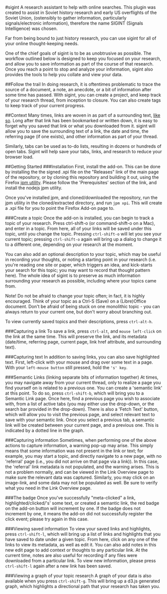 #sigint
A research assistant to help with online searches. This plugin was created to assist in Soviet history research and early US overflights of the Soviet Union, (ostensibly to gather information, particularly signals/electronic information), therefore the name SIGINT (Signals Intelligence) was chosen.

Far from being bound to just history research, you can use sigint for all of your online thought-keeping needs.

One of the chief goals of sigint is to be as unobtrusive as possible. The workflow outlined below is designed to keep you focused on your research, and allow you to save information as part of the course of that research. Once you reach a point to stop and analyze your information, sigint also provides the tools to help you collate and view your data.

##Follow the trail
In doing research, it is oftentimes problematic to trace the source of a document, a note, an anecdote, or a bit of information after some time has passed. With sigint, you can create a project, and keep track of your research thread, from inception to closure. You can also create tags to keep track of your current progress.

##Context
Many times, links are woven in as part of a surrounding text, [like so](https://github.com/cjryan/sigint). Long after that link has been bookmarked or written down, it is easy to forget why you saved that link or what you downloaded from it. sigint will allow you to save the surrounding text of a link, the date and time, the referring page (if one exists), and other information as part of your thread.

Similarly, tabs can be used as to-do lists, resulting in dozens or hundreds of open tabs. Sigint will help save your tabs, links, and research to reduce your browser load.

##Getting Started
###Installation
First, install the add-on. This can be done by installing the the signed .xpi file on the "Releases" link of the main page of the repository, or by cloning this repository and building it out, using the Firefox [jpm utility](https://developer.mozilla.org/en-US/Add-ons/SDK/Tutorials/Getting_Started_(jpm)). Please follow the 'Prerequisites' section of the link, and install the nodejs jpm utility.

Once you've installed jpm, and cloned/downloaded the repository, run the jpm utility in the cloned/extracted directory, and run ```jpm xpi```. This will create a .xpi file for you to point the Firefox Add-on page to.

###Create a topic
Once the add-on is installed, you can begin to track a topic of your research. Press ctrl-shift-o (or command-shift-o on a Mac), and enter in a topic. From here, all of your links will be saved under this topic, until you change the topic. Pressing ```ctrl-shift-o``` will let you see your current topic; pressing ```ctrl-shift-o``` again will bring up a dialog to change it to a different one, depending on your research at the moment.

You can also add an optional description to your topic, which may be useful in recording your thoughts, or noting a starting point in your research (i.e. you're reading one site or paper, which triggers an idea, and kick-starts your search for this topic; you may want to record that thought pattern here). The whole idea of sigint is to preserve as much information surrounding your research as possible, including where your topics came from.

Note! Do not be afraid to change your topic often; in fact, it is highly encouraged. Think of your topic as a Ctrl-S (Save) on a (Libre)Office document. Don't be afraid of being stuck on one monolithic topic - you can always return to your current one, but don't worry about branching out.

To view currently saved topics and their descriptions, press ```ctrl-alt-h```.

###Capturing a link
To save a link, press ```ctrl-alt```, and ```mouse left-click``` on the link at the same time. This will preserve the link, and its metadata (date/time, referring page, current page, link href attribute, and surrounding text).

###Capturing text
In addition to saving links, you can also save highlighted text. First, left-click with your mouse and drag over some text in a page. With your ```left-mouse button``` still pressed, hold the ```'s' key```.

###Semantic Links (linking separate bits of information together)
At times, you may navigate away from your current thread, only to realize a page you find yourself on is related to a previous one. You can create a 'semantic link' at this point. To do so, press ```ctrl-shift-b```, which will bring you to a Semantic Link page. Once here, find a previous page you wish to associate with, from a list of active tabs (you may either use the drop-down, or the search bar provided in the drop-down). There is also a 'Fetch Text' button, which will allow you to visit the previous page, and select relevant text to save with your semantic link. Once you select a previous tab, a semantic link will be created between your current page, and a previous one. This is indicated by a dotted line in the graph.

###Capturing information
Sometimes, when performing one of the above actions to capture information, a warning pop-up may arise. This simply means that some information was not present in the link or text; for example, you may start a topic, and directly navigate to a new page, with no 'referral' page (i.e., you did not arrive on that page via a link)). In this case, the 'referral' link metadata is not populated, and the warning arises. This is not a problem normally, and can be viewed in the Link Overview page to make sure the relevant data was captured. Similarly, you may click on an image-link, and some data may not be populated as well. Be sure to verify what you need in the Link Overview page.

###The badge
Once you've successfully "meta-clicked" a link, highlighted/clicked/'s' some text, or created a semantic link, the red badge on the add-on button will increment by one. If the badge does not increment by one, it means the add-on did not successfully register the click event; please try again in this case.

###Viewing saved information
To view your saved links and highlights, press ```ctrl-shift-l```, which will bring up a list of links and highlights that you have saved to date under a given topic. From here, click on any one of the links to view its metadata, as well as edit it. You can also add notes in this new edit page to add context or thoughts to any particular link. At the current time, notes are also useful for recording if any files were downloaded from a particular link. To view new information, please press ```ctrl-shift-l``` again after a new link has been saved.

###Viewing a graph of your topic research
A graph of your data is also available when you press ```ctrl-shift-g```. This will bring up a d3.js generated graph, which highlights a directional path that your research has taken you.
